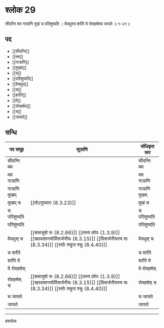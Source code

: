 # श्लोक 29

सीदन्ति मम गात्राणि मुखं च परिशुष्यति ।
वेपथुश्च शरीरे मे रोमहर्षश्च जायते ॥ १-२९॥


## पद 

- [[सीदन्ति]]
- [[मम]]
- [[गात्राणि]]
- [[मुखम्]]
- [[च]]
- [[परिशुष्यति]]
- [[वेपथुस्]]
- [[च]]
- [[शरीरे]]
- [[मे]]
- [[रोमहर्षस्]]
- [[च]]
- [[जायते]]

## सन्धि

| पद समूह | सूत्राणि | संधिकृत रूप |
| ----- | ----- | ----- |
| सीदन्ति मम |  | सीदन्ति मम |
| मम गात्राणि |  | मम गात्राणि |
| गात्राणि मुखम् |  | गात्राणि मुखम् |
| मुखम् च |  [[मोऽनुस्वारः (8.3.23)]] | मुखं च |
| च परिशुष्यति |  | च परिशुष्यति |
| परिशुष्यति |  | परिशुष्यति |
| वेपथुस् च |  [[ससजुषो रुः (8.2.66)]] [[तस्य लोपः (1.3.9)]] [[खरवसानयोर्विसर्जनीयः (8.3.15)]] [[विसर्जनीयस्य सः (8.3.34)]] [[स्तोः श्चुना श्चुः (8.4.40)]] | वेपथुश् च |
| च शरीरे |  | च शरीरे |
| शरीरे मे |  | शरीरे मे |
| मे रोमहर्षस् |  | मे रोमहर्षस् |
| रोमहर्षस् च |  [[ससजुषो रुः (8.2.66)]] [[तस्य लोपः (1.3.9)]] [[खरवसानयोर्विसर्जनीयः (8.3.15)]] [[विसर्जनीयस्य सः (8.3.34)]] [[स्तोः श्चुना श्चुः (8.4.40)]] | रोमहर्षश् च |
| च जायते |  | च जायते |
| जायते |  | जायते |


---

#श्लोक